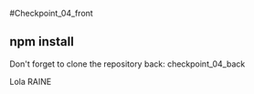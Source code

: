 #Checkpoint_04_front

## npm install

Don't forget to clone the repository back: checkpoint_04_back

Lola RAINE
